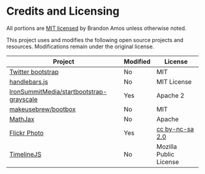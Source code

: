 # Credits and Licensing
All portions are
[MIT licensed](https://github.com/bamos/reading-list/blob/gh-pages/LICENSE.mit)
by Brandon Amos unless otherwise noted.

This project uses and modifies the following open source projects
and resources.
Modifications remain under the original license.

| Project | Modified | License |
|---|---|---|
| [Twitter bootstrap](https://github.com/twbs/bootstrap) | No | MIT |
| [handlebars.js](https://github.com/wycats/handlebars.js/) | No | MIT License
| [IronSummitMedia/startbootstrap-grayscale](https://github.com/IronSummitMedia/startbootstrap-grayscale) | Yes | Apache 2 |
| [makeusebrew/bootbox](https://github.com/makeusabrew/bootbox) | No | MIT |
| [MathJax](https://github.com/mathjax/MathJax) | No | Apache |
| [Flickr Photo](https://flic.kr/p/rnazyb) | Yes | [cc by-nc-sa 2.0](https://creativecommons.org/licenses/by-nc-sa/2.0/) |
| [TimelineJS](https://github.com/NUKnightLab/TimelineJS) | No | Mozilla Public License